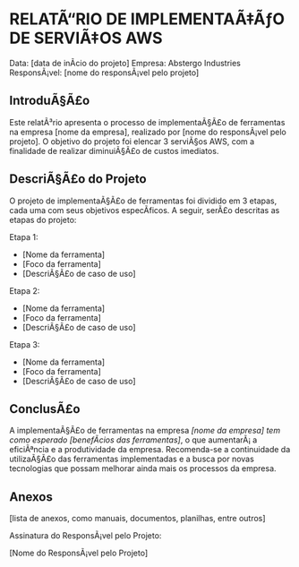 # RELATÃ“RIO DE IMPLEMENTAÃ‡ÃƒO DE SERVIÃ‡OS AWS

Data: [data de inÃ­cio do projeto]
Empresa: Abstergo Industries 
ResponsÃ¡vel: [nome do responsÃ¡vel pelo projeto]

## IntroduÃ§Ã£o
Este relatÃ³rio apresenta o processo de implementaÃ§Ã£o de ferramentas na empresa [nome da empresa], realizado por [nome do responsÃ¡vel pelo projeto]. O objetivo do projeto foi elencar 3 serviÃ§os AWS, com a finalidade de realizar diminuiÃ§Ã£o de custos imediatos.

## DescriÃ§Ã£o do Projeto
O projeto de implementaÃ§Ã£o de ferramentas foi dividido em 3 etapas, cada uma com seus objetivos especÃ­ficos. A seguir, serÃ£o descritas as etapas do projeto:

Etapa 1: 
- [Nome da ferramenta]
- [Foco da ferramenta]
- [DescriÃ§Ã£o de caso de uso]

Etapa 2: 
- [Nome da ferramenta]
- [Foco da ferramenta]
- [DescriÃ§Ã£o de caso de uso]

Etapa 3: 
- [Nome da ferramenta]
- [Foco da ferramenta]
- [DescriÃ§Ã£o de caso de uso]



## ConclusÃ£o
A implementaÃ§Ã£o de ferramentas na empresa *[nome da empresa] tem como esperado [benefÃ­cios das ferramentas]*, o que aumentarÃ¡ a eficiÃªncia e a produtividade da empresa. Recomenda-se a continuidade da utilizaÃ§Ã£o das ferramentas implementadas e a busca por novas tecnologias que possam melhorar ainda mais os processos da empresa.

## Anexos

[lista de anexos, como manuais, documentos, planilhas, entre outros]

Assinatura do ResponsÃ¡vel pelo Projeto:

[Nome do ResponsÃ¡vel pelo Projeto]
